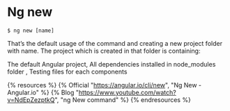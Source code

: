 # Ng new

`$ ng new [name]`

That’s the default usage of the command and creating a new project folder with name. The project which is created in that folder is containing:

The default Angular project, All dependencies installed in node_modules folder , Testing files for each components

{% resources %}
  {% Official "https://angular.io/cli/new", "Ng New - Angular.io" %}
  {% Blog "https://www.youtube.com/watch?v=NdEpZezptkQ", "ng New command" %}
{% endresources %}